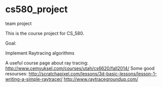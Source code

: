 cs580_project
=============

team project 

This is the course project for CS_580.

Goal: 

Implement Raytracing algorithms

A useful course page about ray tracing: http://www.cemyuksel.com/courses/utah/cs6620/fall2014/
Some good resourses: 
http://scratchapixel.com/lessons/3d-basic-lessons/lesson-1-writing-a-simple-raytracer/
http://www.raytracegroundup.com/
